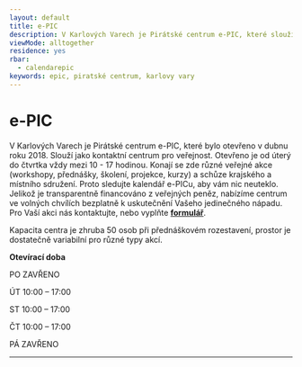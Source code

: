 ```yaml
---
layout: default
title: e-PIC
description: V Karlových Varech je Pirátské centrum e-PIC, které slouží jako kontaktní centrum pro veřejnost.
viewMode: alltogether
residence: yes
rbar:
  - calendarepic
keywords: epic, piratské centrum, karlovy vary
---
```

# e-PIC

V Karlových Varech je Pirátské centrum e-PIC, které bylo otevřeno v dubnu roku 2018. Slouží jako kontaktní centrum pro veřejnost. Otevřeno je od úterý do čtvrtka vždy mezi 10 - 17 hodinou. Konají se zde různé veřejné akce (workshopy, přednášky, školení, projekce, kurzy) a schůze krajského a místního sdružení. Proto sledujte kalendář e-PICu, aby vám nic neuteklo. 
Jelikož je transparentně financováno z veřejných peněz, nabízíme centrum ve volných chvílích bezplatně k uskutečnění Vašeho jedinečného nápadu. Pro Vaší akci nás kontaktujte, nebo vyplňte **[formulář](https://forms.gle/C3taRqTXmfPXk8Nz9)**. 

Kapacita centra je zhruba 50 osob při přednáškovém rozestavení, prostor je dostatečně variabilní pro různé typy akcí. 


**Otevírací doba**

  PO ZAVŘENO
  
  ÚT 10:00 – 17:00
  
  ST 10:00 – 17:00
  
  ČT 10:00 – 17:00
  
  PÁ ZAVŘENO
  
---
